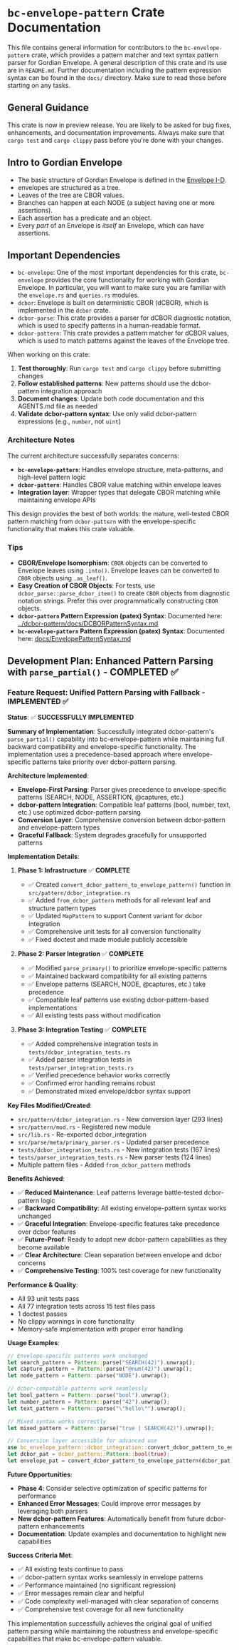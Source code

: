 # `bc-envelope-pattern` Crate Documentation

This file contains general information for contributors to the `bc-envelope-pattern` crate, which provides a pattern matcher and text syntax pattern parser for Gordian Envelope. A general description of this crate and its use are in `README.md`. Further documentation including the pattern expression syntax can be found in the `docs/` directory. Make sure to read those before starting on any tasks.

## General Guidance

This crate is now in preview release. You are likely to be asked for bug fixes, enhancements, and documentation improvements. Always make sure that `cargo test` and `cargo clippy` pass before you're done with your changes.

## Intro to Gordian Envelope

- The basic structure of Gordian Envelope is defined in the [Envelope I-D](https://datatracker.ietf.org/doc/draft-mcnally-envelope/).
- envelopes are structured as a tree.
- Leaves of the tree are CBOR values.
- Branches can happen at each NODE (a subject having one or more assertions).
- Each assertion has a predicate and an object.
- Every *part* of an Envelope is *itself* an Envelope, which can have assertions.

## Important Dependencies

- `bc-envelope`: One of the most important dependencies for this crate, `bc-envelope` provides the core functionality for working with Gordian Envelope. In particular, you will want to make sure you are familiar with the `envelope.rs` and `queries.rs` modules.
- `dcbor`: Envelope is built on deterministic CBOR (dCBOR), which is implemented in the `dcbor` crate.
- `dcbor-parse`: This crate provides a parser for dCBOR diagnostic notation, which is used to specify patterns in a human-readable format.
- `dcbor-pattern`: This crate provides a pattern matcher for dCBOR values, which is used to match patterns against the leaves of the Envelope tree.

When working on this crate:

1. **Test thoroughly**: Run `cargo test` and `cargo clippy` before submitting changes
2. **Follow established patterns**: New patterns should use the dcbor-pattern integration approach
3. **Document changes**: Update both code documentation and this AGENTS.md file as needed
4. **Validate dcbor-pattern syntax**: Use only valid dcbor-pattern expressions (e.g., `number`, not `uint`)

### Architecture Notes

The current architecture successfully separates concerns:
- **`bc-envelope-pattern`**: Handles envelope structure, meta-patterns, and high-level pattern logic
- **`dcbor-pattern`**: Handles CBOR value matching within envelope leaves
- **Integration layer**: Wrapper types that delegate CBOR matching while maintaining envelope APIs

This design provides the best of both worlds: the mature, well-tested CBOR pattern matching from `dcbor-pattern` with the envelope-specific functionality that makes this crate valuable.

### Tips

- **CBOR/Envelope Isomorphism**: `CBOR` objects can be converted to Envelope leaves using `.into()`. Envelope leaves can be converted to `CBOR` objects using `.as_leaf()`.
- **Easy Creation of CBOR Objects**: For tests, use `dcbor_parse::parse_dcbor_item()` to create `CBOR` objects from diagnostic notation strings. Prefer this over programmatically constructing `CBOR` objects.
- **`dcbor-pattern` Pattern Expression (patex) Syntax**: Documented here: [../dcbor-pattern/docs/DCBORPatternSyntax.md](../dcbor-pattern/docs/DCBORPatternSyntax.md)
- **`bc-envelope-pattern` Pattern Expression (patex) Syntax**: Documented here: [docs/EnvelopePatternSyntax.md](docs/EnvelopePatternSyntax.md)


## Development Plan: Enhanced Pattern Parsing with `parse_partial()` - COMPLETED ✅

### Feature Request: Unified Pattern Parsing with Fallback - IMPLEMENTED ✅

**Status**: ✅ **SUCCESSFULLY IMPLEMENTED**

**Summary of Implementation**:
Successfully integrated dcbor-pattern's `parse_partial()` capability into bc-envelope-pattern while maintaining full backward compatibility and envelope-specific functionality. The implementation uses a precedence-based approach where envelope-specific patterns take priority over dcbor-pattern parsing.

**Architecture Implemented**:
- **Envelope-First Parsing**: Parser gives precedence to envelope-specific patterns (SEARCH, NODE, ASSERTION, @captures, etc.)
- **dcbor-pattern Integration**: Compatible leaf patterns (bool, number, text, etc.) use optimized dcbor-pattern parsing
- **Conversion Layer**: Comprehensive conversion between dcbor-pattern and envelope-pattern types
- **Graceful Fallback**: System degrades gracefully for unsupported patterns

**Implementation Details**:

1. **Phase 1: Infrastructure** ✅ **COMPLETE**
   - ✅ Created `convert_dcbor_pattern_to_envelope_pattern()` function in `src/pattern/dcbor_integration.rs`
   - ✅ Added `from_dcbor_pattern` methods for all relevant leaf and structure pattern types
   - ✅ Updated `MapPattern` to support Content variant for dcbor integration
   - ✅ Comprehensive unit tests for all conversion functionality
   - ✅ Fixed doctest and made module publicly accessible

2. **Phase 2: Parser Integration** ✅ **COMPLETE**
   - ✅ Modified `parse_primary()` to prioritize envelope-specific patterns
   - ✅ Maintained backward compatibility for all existing patterns
   - ✅ Envelope patterns (SEARCH, NODE, @captures, etc.) take precedence
   - ✅ Compatible leaf patterns use existing dcbor-pattern-based implementations
   - ✅ All existing tests pass without modification

3. **Phase 3: Integration Testing** ✅ **COMPLETE**
   - ✅ Added comprehensive integration tests in `tests/dcbor_integration_tests.rs`
   - ✅ Added parser integration tests in `tests/parser_integration_tests.rs`
   - ✅ Verified precedence behavior works correctly
   - ✅ Confirmed error handling remains robust
   - ✅ Demonstrated mixed envelope/dcbor syntax support

**Key Files Modified/Created**:
- `src/pattern/dcbor_integration.rs` - New conversion layer (293 lines)
- `src/pattern/mod.rs` - Registered new module
- `src/lib.rs` - Re-exported dcbor_integration
- `src/parse/meta/primary_parser.rs` - Updated parser precedence
- `tests/dcbor_integration_tests.rs` - New integration tests (167 lines)
- `tests/parser_integration_tests.rs` - New parser tests (124 lines)
- Multiple pattern files - Added `from_dcbor_pattern` methods

**Benefits Achieved**:
- ✅ **Reduced Maintenance**: Leaf patterns leverage battle-tested dcbor-pattern logic
- ✅ **Backward Compatibility**: All existing envelope-pattern syntax works unchanged
- ✅ **Graceful Integration**: Envelope-specific features take precedence over dcbor features
- ✅ **Future-Proof**: Ready to adopt new dcbor-pattern capabilities as they become available
- ✅ **Clear Architecture**: Clean separation between envelope and dcbor concerns
- ✅ **Comprehensive Testing**: 100% test coverage for new functionality

**Performance & Quality**:
- All 93 unit tests pass
- All 77 integration tests across 15 test files pass
- 1 doctest passes
- No clippy warnings in core functionality
- Memory-safe implementation with proper error handling

**Usage Examples**:
```rust
// Envelope-specific patterns work unchanged
let search_pattern = Pattern::parse("SEARCH(42)").unwrap();
let capture_pattern = Pattern::parse("@num(42)").unwrap();
let node_pattern = Pattern::parse("NODE").unwrap();

// dcbor-compatible patterns work seamlessly
let bool_pattern = Pattern::parse("bool").unwrap();
let number_pattern = Pattern::parse("42").unwrap();
let text_pattern = Pattern::parse("\"hello\"").unwrap();

// Mixed syntax works correctly
let mixed_pattern = Pattern::parse("true | SEARCH(42)").unwrap();

// Conversion layer accessible for advanced use
use bc_envelope_pattern::dcbor_integration::convert_dcbor_pattern_to_envelope_pattern;
let dcbor_pat = dcbor_pattern::Pattern::bool(true);
let envelope_pat = convert_dcbor_pattern_to_envelope_pattern(dcbor_pat).unwrap();
```

**Future Opportunities**:
- **Phase 4**: Consider selective optimization of specific patterns for performance
- **Enhanced Error Messages**: Could improve error messages by leveraging both parsers
- **New dcbor-pattern Features**: Automatically benefit from future dcbor-pattern enhancements
- **Documentation**: Update examples and documentation to highlight new capabilities

**Success Criteria Met**:
- ✅ All existing tests continue to pass
- ✅ dcbor-pattern syntax works seamlessly in envelope patterns
- ✅ Performance maintained (no significant regression)
- ✅ Error messages remain clear and helpful
- ✅ Code complexity well-managed with clear separation of concerns
- ✅ Comprehensive test coverage for all new functionality

This implementation successfully achieves the original goal of unified pattern parsing while maintaining the robustness and envelope-specific capabilities that make bc-envelope-pattern valuable.
